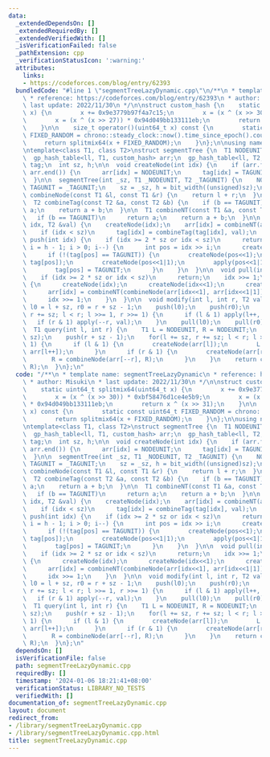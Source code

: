 ```yaml
---
data:
  _extendedDependsOn: []
  _extendedRequiredBy: []
  _extendedVerifiedWith: []
  _isVerificationFailed: false
  _pathExtension: cpp
  _verificationStatusIcon: ':warning:'
  attributes:
    links:
    - https://codeforces.com/blog/entry/62393
  bundledCode: "#line 1 \"segmentTreeLazyDynamic.cpp\"\n/**\n * template name: segmentTreeLazyDynamic\n\
    \ * reference: https://codeforces.com/blog/entry/62393\n * author: Misuki\n *\
    \ last update: 2022/11/30\n */\n\nstruct custom_hash {\n    static uint64_t splitmix64(uint64_t\
    \ x) {\n        x += 0x9e3779b97f4a7c15;\n        x = (x ^ (x >> 30)) * 0xbf58476d1ce4e5b9;\n\
    \        x = (x ^ (x >> 27)) * 0x94d049bb133111eb;\n        return x ^ (x >> 31);\n\
    \    }\n\n    size_t operator()(uint64_t x) const {\n        static const uint64_t\
    \ FIXED_RANDOM = chrono::steady_clock::now().time_since_epoch().count();\n   \
    \     return splitmix64(x + FIXED_RANDOM);\n    }\n};\n\nusing namespace __gnu_pbds;\n\
    \ntemplate<class T1, class T2>\nstruct segmentTree {\n  T1 NODEUNIT;\n  T2 TAGUNIT;\n\
    \  gp_hash_table<ll, T1, custom_hash> arr;\n  gp_hash_table<ll, T2, custom_hash>\
    \ tag;\n  int sz, h;\n\n  void createNode(int idx) {\n    if (arr.find(idx) ==\
    \ arr.end()) {\n      arr[idx] = NODEUNIT;\n      tag[idx] = TAGUNIT;\n    }\n\
    \  }\n\n  segmentTree(int _sz, T1 _NODEUNIT, T2 _TAGUNIT) {\n    NODEUNIT = _NODEUNIT,\
    \ TAGUNIT = _TAGUNIT;\n    sz = _sz, h = bit_width((unsigned)sz);\n  }\n\n  T1\
    \ combineNode(const T1 &l, const T1 &r) {\n    return l + r;\n  }\n\n  //b(a(T1))\n\
    \  T2 combineTag(const T2 &a, const T2 &b) {\n    if (b == TAGUNIT)\n      return\
    \ a;\n    return a + b;\n  }\n\n  T1 combineNT(const T1 &a, const T2 &b) {\n \
    \   if (b == TAGUNIT)\n      return a;\n    return a + b;\n  }\n\n  void apply(int\
    \ idx, T2 &val) {\n    createNode(idx);\n    arr[idx] = combineNT(arr[idx], val);\n\
    \    if (idx < sz)\n      tag[idx] = combineTag(tag[idx], val);\n  }\n\n  void\
    \ push(int idx) {\n    if (idx >= 2 * sz or idx < sz)\n      return;\n    for(int\
    \ i = h - 1; i > 0; i--) {\n      int pos = idx >> i;\n      createNode(pos);\n\
    \      if (!(tag[pos] == TAGUNIT)) {\n        createNode(pos<<1);\n        apply(pos<<1,\
    \ tag[pos]);\n        createNode(pos<<1|1);\n        apply(pos<<1|1, tag[pos]);\n\
    \        tag[pos] = TAGUNIT;\n      }\n    }\n  }\n\n  void pull(int idx) {\n\
    \    if (idx >= 2 * sz or idx < sz)\n      return;\n    idx >>= 1;\n    while(idx)\
    \ {\n      createNode(idx);\n      createNode(idx<<1);\n      createNode(idx<<1|1);\n\
    \      arr[idx] = combineNT(combineNode(arr[idx<<1], arr[idx<<1|1]), tag[idx]);\n\
    \      idx >>= 1;\n    }\n  }\n\n  void modify(int l, int r, T2 val) {\n    int\
    \ l0 = l + sz, r0 = r + sz - 1;\n    push(l0);\n    push(r0);\n    for(l += sz,\
    \ r += sz; l < r; l >>= 1, r >>= 1) {\n      if (l & 1) apply(l++, val);\n   \
    \   if (r & 1) apply(--r, val);\n    }\n    pull(l0);\n    pull(r0);\n  }\n\n\
    \  T1 query(int l, int r) {\n    T1 L = NODEUNIT, R = NODEUNIT;\n    push(l +\
    \ sz);\n    push(r + sz - 1);\n    for(l += sz, r += sz; l < r; l >>= 1, r >>=\
    \ 1) {\n      if (l & 1) {\n        createNode(arr[l]);\n        L = combineNode(L,\
    \ arr[l++]);\n      }\n      if (r & 1) {\n        createNode(arr[r - 1]);\n \
    \       R = combineNode(arr[--r], R);\n      }\n    }\n    return combineNode(L,\
    \ R);\n  }\n};\n"
  code: "/**\n * template name: segmentTreeLazyDynamic\n * reference: https://codeforces.com/blog/entry/62393\n\
    \ * author: Misuki\n * last update: 2022/11/30\n */\n\nstruct custom_hash {\n\
    \    static uint64_t splitmix64(uint64_t x) {\n        x += 0x9e3779b97f4a7c15;\n\
    \        x = (x ^ (x >> 30)) * 0xbf58476d1ce4e5b9;\n        x = (x ^ (x >> 27))\
    \ * 0x94d049bb133111eb;\n        return x ^ (x >> 31);\n    }\n\n    size_t operator()(uint64_t\
    \ x) const {\n        static const uint64_t FIXED_RANDOM = chrono::steady_clock::now().time_since_epoch().count();\n\
    \        return splitmix64(x + FIXED_RANDOM);\n    }\n};\n\nusing namespace __gnu_pbds;\n\
    \ntemplate<class T1, class T2>\nstruct segmentTree {\n  T1 NODEUNIT;\n  T2 TAGUNIT;\n\
    \  gp_hash_table<ll, T1, custom_hash> arr;\n  gp_hash_table<ll, T2, custom_hash>\
    \ tag;\n  int sz, h;\n\n  void createNode(int idx) {\n    if (arr.find(idx) ==\
    \ arr.end()) {\n      arr[idx] = NODEUNIT;\n      tag[idx] = TAGUNIT;\n    }\n\
    \  }\n\n  segmentTree(int _sz, T1 _NODEUNIT, T2 _TAGUNIT) {\n    NODEUNIT = _NODEUNIT,\
    \ TAGUNIT = _TAGUNIT;\n    sz = _sz, h = bit_width((unsigned)sz);\n  }\n\n  T1\
    \ combineNode(const T1 &l, const T1 &r) {\n    return l + r;\n  }\n\n  //b(a(T1))\n\
    \  T2 combineTag(const T2 &a, const T2 &b) {\n    if (b == TAGUNIT)\n      return\
    \ a;\n    return a + b;\n  }\n\n  T1 combineNT(const T1 &a, const T2 &b) {\n \
    \   if (b == TAGUNIT)\n      return a;\n    return a + b;\n  }\n\n  void apply(int\
    \ idx, T2 &val) {\n    createNode(idx);\n    arr[idx] = combineNT(arr[idx], val);\n\
    \    if (idx < sz)\n      tag[idx] = combineTag(tag[idx], val);\n  }\n\n  void\
    \ push(int idx) {\n    if (idx >= 2 * sz or idx < sz)\n      return;\n    for(int\
    \ i = h - 1; i > 0; i--) {\n      int pos = idx >> i;\n      createNode(pos);\n\
    \      if (!(tag[pos] == TAGUNIT)) {\n        createNode(pos<<1);\n        apply(pos<<1,\
    \ tag[pos]);\n        createNode(pos<<1|1);\n        apply(pos<<1|1, tag[pos]);\n\
    \        tag[pos] = TAGUNIT;\n      }\n    }\n  }\n\n  void pull(int idx) {\n\
    \    if (idx >= 2 * sz or idx < sz)\n      return;\n    idx >>= 1;\n    while(idx)\
    \ {\n      createNode(idx);\n      createNode(idx<<1);\n      createNode(idx<<1|1);\n\
    \      arr[idx] = combineNT(combineNode(arr[idx<<1], arr[idx<<1|1]), tag[idx]);\n\
    \      idx >>= 1;\n    }\n  }\n\n  void modify(int l, int r, T2 val) {\n    int\
    \ l0 = l + sz, r0 = r + sz - 1;\n    push(l0);\n    push(r0);\n    for(l += sz,\
    \ r += sz; l < r; l >>= 1, r >>= 1) {\n      if (l & 1) apply(l++, val);\n   \
    \   if (r & 1) apply(--r, val);\n    }\n    pull(l0);\n    pull(r0);\n  }\n\n\
    \  T1 query(int l, int r) {\n    T1 L = NODEUNIT, R = NODEUNIT;\n    push(l +\
    \ sz);\n    push(r + sz - 1);\n    for(l += sz, r += sz; l < r; l >>= 1, r >>=\
    \ 1) {\n      if (l & 1) {\n        createNode(arr[l]);\n        L = combineNode(L,\
    \ arr[l++]);\n      }\n      if (r & 1) {\n        createNode(arr[r - 1]);\n \
    \       R = combineNode(arr[--r], R);\n      }\n    }\n    return combineNode(L,\
    \ R);\n  }\n};\n"
  dependsOn: []
  isVerificationFile: false
  path: segmentTreeLazyDynamic.cpp
  requiredBy: []
  timestamp: '2024-01-06 18:21:41+08:00'
  verificationStatus: LIBRARY_NO_TESTS
  verifiedWith: []
documentation_of: segmentTreeLazyDynamic.cpp
layout: document
redirect_from:
- /library/segmentTreeLazyDynamic.cpp
- /library/segmentTreeLazyDynamic.cpp.html
title: segmentTreeLazyDynamic.cpp
---
```


